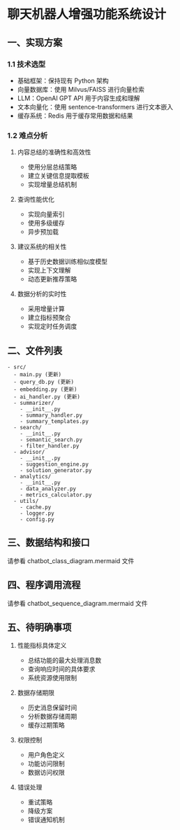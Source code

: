 # 聊天机器人增强功能系统设计

## 一、实现方案

### 1.1 技术选型
- 基础框架：保持现有 Python 架构
- 向量数据库：使用 Milvus/FAISS 进行向量检索
- LLM：OpenAI GPT API 用于内容生成和理解
- 文本向量化：使用 sentence-transformers 进行文本嵌入
- 缓存系统：Redis 用于缓存常用数据和结果

### 1.2 难点分析
1. 内容总结的准确性和高效性
   - 使用分层总结策略
   - 建立关键信息提取模板
   - 实现增量总结机制

2. 查询性能优化
   - 实现向量索引
   - 使用多级缓存
   - 异步预加载

3. 建议系统的相关性
   - 基于历史数据训练相似度模型
   - 实现上下文理解
   - 动态更新推荐策略

4. 数据分析的实时性
   - 采用增量计算
   - 建立指标预聚合
   - 实现定时任务调度

## 二、文件列表

```
- src/
  - main.py (更新)
  - query_db.py (更新)
  - embedding.py (更新)
  - ai_handler.py (更新)
  - summarizer/
    - __init__.py
    - summary_handler.py
    - summary_templates.py
  - search/
    - __init__.py
    - semantic_search.py
    - filter_handler.py
  - advisor/
    - __init__.py
    - suggestion_engine.py
    - solution_generator.py
  - analytics/
    - __init__.py
    - data_analyzer.py
    - metrics_calculator.py
  - utils/
    - cache.py
    - logger.py
    - config.py
```

## 三、数据结构和接口

请参看 chatbot_class_diagram.mermaid 文件

## 四、程序调用流程

请参看 chatbot_sequence_diagram.mermaid 文件

## 五、待明确事项

1. 性能指标具体定义
   - 总结功能的最大处理消息数
   - 查询响应时间的具体要求
   - 系统资源使用限制

2. 数据存储期限
   - 历史消息保留时间
   - 分析数据存储周期
   - 缓存过期策略

3. 权限控制
   - 用户角色定义
   - 功能访问限制
   - 数据访问权限

4. 错误处理
   - 重试策略
   - 降级方案
   - 错误通知机制